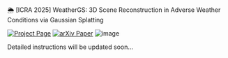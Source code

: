 🌦 [ICRA 2025] WeatherGS: 3D Scene Reconstruction in Adverse Weather Conditions via Gaussian Splatting

[![Project Page](https://img.shields.io/badge/Project-Page-yellow)](https://jumponthemoon.github.io/weather-gs/)
[![arXiv Paper](https://img.shields.io/badge/arXiv-Paper-blue)](https://arxiv.org/pdf/2412.18862)
![image](https://github.com/user-attachments/assets/8a23ba19-e259-4015-8cb6-d6ac8b970df2)


Detailed instructions will be updated soon...
